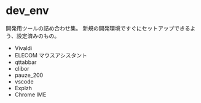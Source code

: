 # dev_env

開発用ツールの詰め合わせ集。
新規の開発環境ですぐにセットアップできるよう、設定済みのもの。

- Vivaldi
- ELECOM マウスアシスタント
- qttabbar
- clibor
- pauze_200
- vscode
- Explzh
- Chrome IME
